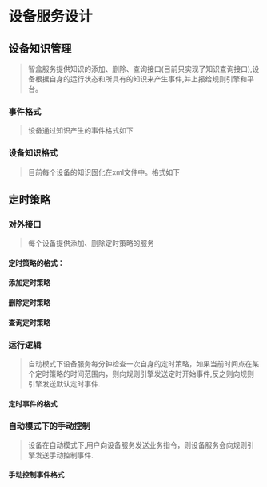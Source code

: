 # 设备服务设计

## 设备知识管理
>智盒服务提供知识的添加、删除、查询接口(目前只实现了知识查询接口),设备根据自身的运行状态和所具有的知识来产生事件,并上报给规则引擎和平台。
### 事件格式
>设备通过知识产生的事件格式如下

### 设备知识格式
>目前每个设备的知识固化在xml文件中。格式如下

## 定时策略
### 对外接口
>每个设备提供添加、删除定时策略的服务
#### 定时策略的格式：
#### 添加定时策略
#### 删除定时策略
#### 查询定时策略
### 运行逻辑
>自动模式下设备服务每分钟检查一次自身的定时策略，如果当前时间点在某个定时策略的时间范围内，则向规则引擎发送定时开始事件,反之则向规则引擎发送默认定时事件.
#### 定时事件的格式
### 自动模式下的手动控制
>设备在自动模式下,用户向设备服务发送业务指令，则设备服务会向规则引擎发送手动控制事件.
#### 手动控制事件格式